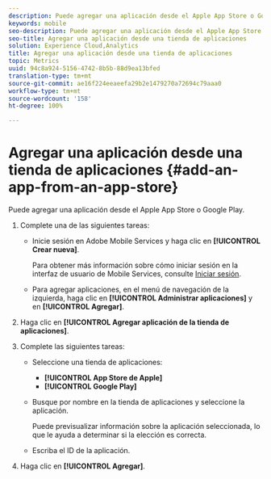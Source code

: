 ```yaml
---
description: Puede agregar una aplicación desde el Apple App Store o Google Play.
keywords: mobile
seo-description: Puede agregar una aplicación desde el Apple App Store o Google Play.
seo-title: Agregar una aplicación desde una tienda de aplicaciones
solution: Experience Cloud,Analytics
title: Agregar una aplicación desde una tienda de aplicaciones
topic: Metrics
uuid: 94c8a924-5156-4742-8b5b-88d9ea13bfed
translation-type: tm+mt
source-git-commit: ae16f224eeaeefa29b2e1479270a72694c79aaa0
workflow-type: tm+mt
source-wordcount: '158'
ht-degree: 100%

---
```



# Agregar una aplicación desde una tienda de aplicaciones {#add-an-app-from-an-app-store}

Puede agregar una aplicación desde el Apple App Store o Google Play.

1. Complete una de las siguientes tareas:

   * Inicie sesión en Adobe Mobile Services y haga clic en **[!UICONTROL Crear nueva]**.

      Para obtener más información sobre cómo iniciar sesión en la interfaz de usuario de Mobile Services, consulte [Iniciar sesión](/help/using/gs/gs-signin.md).

   * Para agregar aplicaciones, en el menú de navegación de la izquierda, haga clic en **[!UICONTROL Administrar aplicaciones]** y en **[!UICONTROL Agregar]**.

1. Haga clic en **[!UICONTROL Agregar aplicación de la tienda de aplicaciones]**.
1. Complete las siguientes tareas:

   * Seleccione una tienda de aplicaciones:
      * **[!UICONTROL App Store de Apple]**
      * **[!UICONTROL Google Play]**
   * Busque por nombre en la tienda de aplicaciones y seleccione la aplicación.

      Puede previsualizar información sobre la aplicación seleccionada, lo que le ayuda a determinar si la elección es correcta.

   * Escriba el ID de la aplicación.


1. Haga clic en **[!UICONTROL Agregar]**.